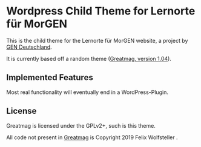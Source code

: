 # Wordpress Child Theme for Lernorte für MorGEN

This is the child theme for the Lernorte für MorGEN website, a project by [GEN Deutschland](https://gen-deutschland.de).

It is currently based off a random theme ([Greatmag, version 1.04](https://athemes.com/theme/greatmag/)).

## Implemented Features

Most real functionality will eventually end in a WordPress-Plugin.

## License

Greatmag is licensed under the GPLv2+, such is this theme.

All code not present in [Greatmag](https://athemes.com/theme/greatmag/) is Copyright 2019 Felix Wolfsteller .
